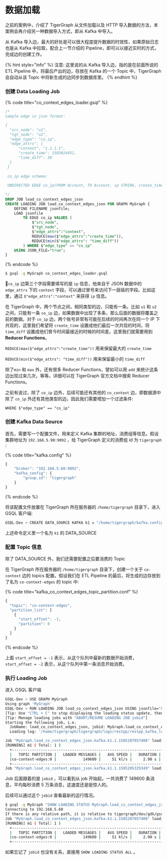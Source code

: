 # 数据加载

之前的案例中，介绍了 TigerGraph 从文件加载以及 HTTP 导入数据的方法，本案例会再介绍另一种数据导入方式，即从 Kafka 中导入。

从 Kafka 导入边，最大的好处是可以很大程度提升数据的时效性，如果原始日志也是从 Kafka 中拉取，配合上一节介绍的 Pipeline，即可以以接近实时的方式，完成边的创建工作。

{% hint style="info" %}
注意: 这里说的从 Kafka 导入边，指的是在前面所说的 ETL Pipeline 中，将最后产出的边，存放在 Kafka 的一个 Topic 中，TigerGraph 会自动从该 Topic 中将新生成的边同步到数据库里。
{% endhint %}

### 创建 Data Loading Job

{% code title="co\_context\_edges\_loader.gsql" %}
```sql
/*
sample edge in json format:

{
  "src_node": "u1", 
  "tgt_node": "u2", 
  "edge_type": "co_ip", 
  "edge_attrs": {
      "context", "1.1.1.1",
      "create_time": 1583024431, 
      "time_diff": 30
  }
 }
 
 co_ip edge schema:
 
 UNDIRECTED EDGE co_ip(FROM Account, TO Account, ip STRING, create_time DATETIME, time_diff INT)
 
*/
DROP JOB load_co_context_edges_json
CREATE LOADING JOB load_co_context_edges_json FOR GRAPH MyGraph {
    DEFINE FILENAME jsonfile;
    LOAD jsonfile
        TO EDGE co_ip VALUES (
            $"src_node", 
            $"tgt_node", 
            $"edge_attrs":"context", 
            REDUCE(max($"edge_attrs":"create_time")),
            REDUCE(min($"edge_attrs": "time_diff"))
        ) WHERE $"edge_type" == "co_ip"
    USING JSON_FILE="true";
}
```
{% endcode %}

```bash
$ gsql -g MyGraph co_context_edges_loader.gsql
```

`co_ip` 边第三个字段需要填写的是 `ip` 信息，他来自于 JSON 数据中的 `edge_attrs` 下的 `context` 字段，可以通过冒号来访问下一层级的字段。比如这里，通过 `$"edge_attrs":"context"` 来获得 `ip` 信息。

在 TigerGraph 中，两个节点之间，相同类型的边，只能有一条。比如 `u1` 和 `u2` 之间，只能有一条 `co_ip` 边，如果数据中出现了多条，那么后面的数据将覆盖之前的数据。对于 `co_ip` 边，两个账号非常有可能在后续的时间再次在同一个 IP 下共现的，这里我们希望将 `create_time` 设置成他们最后一次共现的时间，将 `time_diff` 设置成他们曾今时间最接近的时候的时间差。这里我们就需要用到 **Reducer Functions**。

`REDUCE(max($"edge_attrs":"create_time"))` 用来保留最大的 `create_time`

`REDUCE(min($"edge_attrs": "time_diff"))` 用来保留最小的 `time_diff`

除了`min` 和 `max` 外，还有很多 Reducer Functions，譬如可以用 `add` 来统计这条边出现过来几次，等等。详细可以在 TigerGraph 官方文档中搜索 Reducer Functions。

之前有说过，除了 `co_ip` 边外，后续可能还有其他的 `co_context` 边，即数据源中除了 `co_ip` 外还有其他类型的边，因此我们需要增加一个过滤条件:

 `WHERE $"edge_type" == "co_ip"`

### 创建 Kafka Data Source

首先，需要写一个配置文件，用来定义 Kafka 集群的地址，消费组等信息。假设集群地址为 `192.168.5.90:9092` ，给 TigerGraph 定义的消费组 id 为 `tigergraph` :

{% code title="kafka.config" %}
```javascript
{
    "broker": "192.168.5.60:9092",
    "kafka_config": {
        "group.id": "tigergraph"
    }
}
```
{% endcode %}

将该配置文件放置在 TigerGraph 所在服务器的 `/home/tigergraph` 目录下，进入 GSQL 客户端:

```bash
GSQL-Dev > CREATE DATA_SOURCE KAFKA k1 = "/home/tigergraph/kafka.config" FOR GRAPH MyGraph
```

上述命令定义里一个名为 `k1` 的 DATA\_SOURCE

### 配置 Topic 信息

除了 DATA\_SOURCE 外，我们还需要配置之后要消费的 Topic

在 TigerGraph 所在服务器的 `/home/tigergraph` 目录下，创建一个关于 `co-context` 边的 topics 配置。假设我们在 ETL Pipeline 的最后，将生成的边存放到了名为 `co-context-edges` 的 topic 中:

{% code title="kafka\_co\_context\_edges\_topic\_partition.conf" %}
```javascript
{
  "topic": "co-context-edges",
  "partition_list": [
    {
      "start_offset": -1,
      "partition": 0
    }
  ]
}
```
{% endcode %}

上面 `start_offset = -1` 表示，从这个队列中最新的数据开始消费，`start_offset = -2` 表示，从这个队列中第一条消息开始消费。

### 执行 Loading Job

进入 GSQL 客户端

```bash
GSQL-Dev > USE GRAPH MyGraph
Using graph 'MyGraph'
GSQL-Dev > RUN LOADING JOB load_co_context_edges_json USING jsonfile="$k1:/home/tigergraph/kafka_co_context_edges_topic_partition.conf"Try to list topic metadata from Kafka broker '192.168.5.60:9092', timeout: 3 sec ...
[Tip: Use "CTRL + C" to stop displaying the loading status update, then use "SHOW LOADING STATUS jobid" to track the loading progress again]
[Tip: Manage loading jobs with "ABORT/RESUME LOADING JOB jobid"]
Starting the following job, i.e.
  JobName: load_co_context_edges_json, jobid: MyGraph.load_co_context_edges_json.kafka.k1.1.1585207057408
  Loading log: '/home/tigergraph/tigergraph/logs/restpp/restpp_kafka_loader_logs/MyGraph/MyGraph.load_co_context_edges_json.kafka.k1.1.1585207057408.log'

Job "MyGraph.load_co_context_edges_json.kafka.k1.1.1585207057408" loading status
[RUNNING] m1 ( Total: 1 )
  +---------------------------------------------------------------------------------+
  |   TOPIC PARTITION |   LOADED MESSAGES |   AVG SPEED |   DURATION |   LOADED SIZE|
  |co-context-edges:0 |            149600 |     51 kl/s |     2.90 s |       2.94 MB|
  +---------------------------------------------------------------------------------+
Job "MyGraph.load_co_context_edges_json.kafka.k1.1.1585205329349" loading status
```

Job 后面跟着的是 `jobid` ，可以看到从 job 开始起，一共消费了 149600 条消息，平均每秒消费 5 万条消息，这速度还是挺惊人的。

后续可以通过这个 `jobid` 查看最新的运行情况。

```bash
$ gsql -g MyGraph "SHOW LOADING STATUS MyGraph.load_co_context_edges_json.kafka.k1.1.1585205329349"
Connecting to 192.168.5.60
If there is any relative path, it is relative to tigergraph/dev/gdk/gsql
Job "MyGraph.load_co_context_edges_json.kafka.k1.1.1585207057408" loading status
[RUNNING] m1 ( Total: 1 )
  +---------------------------------------------------------------------------------+
  |   TOPIC PARTITION |   LOADED MESSAGES |   AVG SPEED |   DURATION |   LOADED SIZE|
  |co-context-edges:0 |            149600 |     51 kl/s |     2.90 s |       2.94 MB|
  +---------------------------------------------------------------------------------+
```

如果忘记了 `jobid` 也没有关系，直接用 `SHOW LOADING STATUS ALL` 。

